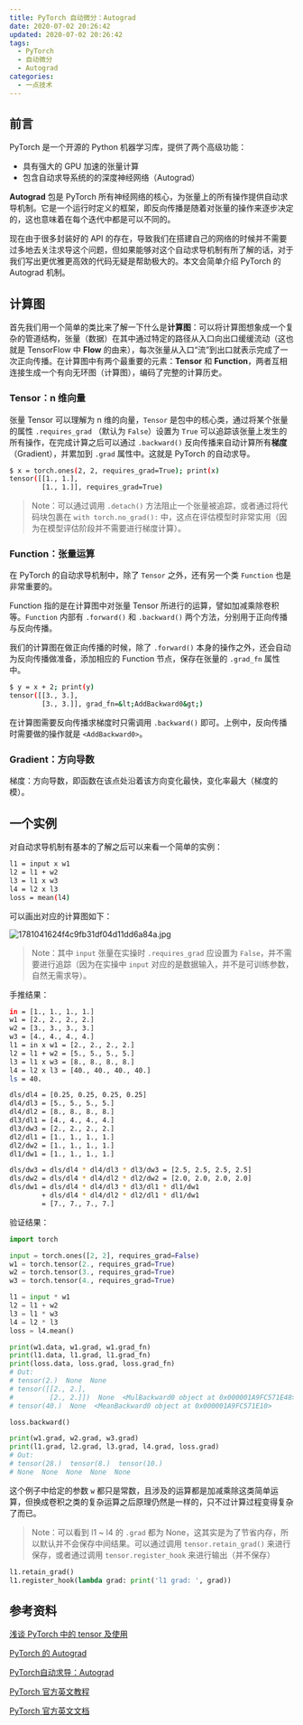 ```yaml
---
title: PyTorch 自动微分：Autograd
date: 2020-07-02 20:26:42
updated: 2020-07-02 20:26:42
tags:
  - PyTorch
  - 自动微分
  - Autograd
categories:
  - 一点技术
---
```


## 前言

PyTorch 是一个开源的 Python 机器学习库，提供了两个高级功能：

- 具有强大的 GPU 加速的张量计算
- 包含自动求导系统的的深度神经网络（Autograd）

**Autograd** 包是 PyTorch 所有神经网络的核心，为张量上的所有操作提供自动求导机制。它是一个运行时定义的框架，即反向传播是随着对张量的操作来逐步决定的，这也意味着在每个迭代中都是可以不同的。

现在由于很多封装好的 API 的存在，导致我们在搭建自己的网络的时候并不需要过多地去关注求导这个问题，但如果能够对这个自动求导机制有所了解的话，对于我们写出更优雅更高效的代码无疑是帮助极大的。本文会简单介绍 PyTorch 的 Autograd 机制。

<!-- more -->

## 计算图

首先我们用一个简单的类比来了解一下什么是**计算图**：可以将计算图想象成一个复杂的管道结构，张量（数据）在其中通过特定的路径从入口向出口缓缓流动（这也就是 TensorFlow 中 **Flow** 的由来），每次张量从入口“流”到出口就表示完成了一次正向传播。在计算图中有两个最重要的元素：**Tensor** 和 **Function**，两者互相连接生成一个有向无环图（计算图），编码了完整的计算历史。

### Tensor：n 维向量

张量 Tensor 可以理解为 n 维的向量，`Tensor` 是包中的核心类，通过将某个张量的属性 `.requires_grad` （默认为 `False`）设置为 `True` 可以追踪该张量上发生的所有操作，在完成计算之后可以通过 `.backward()` 反向传播来自动计算所有**梯度**（Gradient），并累加到 `.grad` 属性中。这就是 PyTorch 的自动求导。

```sh
$ x = torch.ones(2, 2, requires_grad=True); print(x)
tensor([[1., 1.],
        [1., 1.]], requires_grad=True)
```

> Note：可以通过调用 `.detach()` 方法阻止一个张量被追踪，或者通过将代码块包裹在 `with torch.no_grad():` 中，这点在评估模型时非常实用（因为在模型评估阶段并不需要进行梯度计算）。

### Function：张量运算

在 PyTorch 的自动求导机制中，除了 `Tensor` 之外，还有另一个类 `Function` 也是非常重要的。

Function 指的是在计算图中对张量 Tensor 所进行的运算，譬如加减乘除卷积等。`Function` 内部有 `.forward()` 和 `.backward()` 两个方法，分别用于正向传播与反向传播。

我们的计算图在做正向传播的时候，除了 `.forward()` 本身的操作之外，还会自动为反向传播做准备，添加相应的 Function 节点，保存在张量的 `.grad_fn` 属性中。

```sh
$ y = x + 2; print(y)
tensor([[3., 3.],
        [3., 3.]], grad_fn=&lt;AddBackward0&gt;)
```

在计算图需要反向传播求梯度时只需调用 `.backward()` 即可。上例中，反向传播时需要做的操作就是 `<AddBackward0>`。

### Gradient：方向导数

梯度：方向导数，即函数在该点处沿着该方向变化最快，变化率最大（梯度的模）。

## 一个实例

对自动求导机制有基本的了解之后可以来看一个简单的实例：

```sh
l1 = input x w1
l2 = l1 + w2
l3 = l1 x w3
l4 = l2 x l3
loss = mean(l4)
```

可以画出对应的计算图如下：

![1781041624f4c9fb31df04d11dd6a84a.jpg](https://i.loli.net/2020/07/04/9PUHp5aoE2JOvLR.jpg)

> Note：其中 `input` 张量在实操时 `.requires_grad` 应设置为 `False`，并不需要进行追踪（因为在实操中 `input` 对应的是数据输入，并不是可训练参数，自然无需求导）。

手推结果：

```sh
in = [1., 1., 1., 1.]
w1 = [2., 2., 2., 2.]
w2 = [3., 3., 3., 3.]
w3 = [4., 4., 4., 4.]
l1 = in x w1 = [2., 2., 2., 2.]
l2 = l1 + w2 = [5., 5., 5., 5.]
l3 = l1 x w3 = [8., 8., 8., 8.]
l4 = l2 x l3 = [40., 40., 40., 40.]
ls = 40.

dls/dl4 = [0.25, 0.25, 0.25, 0.25]
dl4/dl3 = [5., 5., 5., 5.]
dl4/dl2 = [8., 8., 8., 8.]
dl3/dl1 = [4., 4., 4., 4.]
dl3/dw3 = [2., 2., 2., 2.]
dl2/dl1 = [1., 1., 1., 1.]
dl2/dw2 = [1., 1., 1., 1.]
dl1/dw1 = [1., 1., 1., 1.]

dls/dw3 = dls/dl4 * dl4/dl3 * dl3/dw3 = [2.5, 2.5, 2.5, 2.5]
dls/dw2 = dls/dl4 * dl4/dl2 * dl2/dw2 = [2.0, 2.0, 2.0, 2.0]
dls/dw1 = dls/dl4 * dl4/dl3 * dl3/dl1 * dl1/dw1
        + dls/dl4 * dl4/dl2 * dl2/dl1 * dl1/dw1
        = [7., 7., 7., 7.]
```

验证结果：

```python
import torch

input = torch.ones([2, 2], requires_grad=False)
w1 = torch.tensor(2., requires_grad=True)
w2 = torch.tensor(3., requires_grad=True)
w3 = torch.tensor(4., requires_grad=True)

l1 = input * w1
l2 = l1 + w2
l3 = l1 * w3
l4 = l2 * l3
loss = l4.mean()

print(w1.data, w1.grad, w1.grad_fn)
print(l1.data, l1.grad, l1.grad_fn)
print(loss.data, loss.grad, loss.grad_fn)
# Out:
# tensor(2.)  None  None
# tensor([[2., 2.],
#         [2., 2.]])  None  <MulBackward0 object at 0x000001A9FC571E48>
# tensor(40.)  None  <MeanBackward0 object at 0x000001A9FC571E10>

loss.backward()

print(w1.grad, w2.grad, w3.grad)
print(l1.grad, l2.grad, l3.grad, l4.grad, loss.grad)
# Out:
# tensor(28.)  tensor(8.)  tensor(10.)
# None  None  None  None  None
```

这个例子中给定的参数 `w` 都只是常数，且涉及的运算都是加减乘除这类简单运算，但换成卷积之类的复杂运算之后原理仍然是一样的，只不过计算过程变得复杂了而已。

> Note：可以看到 l1 ~ l4 的 `.grad` 都为 None，这其实是为了节省内存，所以默认并不会保存中间结果。可以通过调用 `tensor.retain_grad()` 来进行保存，或者通过调用 `tensor.register_hook` 来进行输出（并不保存）

```python
l1.retain_grad()
l1.register_hook(lambda grad: print('l1 grad: ', grad))
```

## 参考资料

[浅谈 PyTorch 中的 tensor 及使用](https://zhuanlan.zhihu.com/p/67184419)

[PyTorch 的 Autograd](https://zhuanlan.zhihu.com/p/69294347)

[PyTorch自动求导：Autograd](https://baijiahao.baidu.com/s?id=1659101311176614112&wfr=spider&for=pc)

[PyTorch 官方英文教程](https://pytorch.org/tutorials/)

[PyTorch 官方英文文档](https://pytorch.org/docs/stable/index.html)